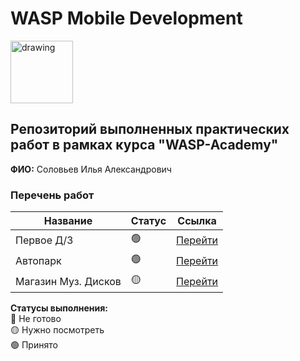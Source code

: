 # WASP Mobile Development

<a href="https://wasp-academy.com"><img src="https://wasp-academy.com/Resources/wasp-logo.png" alt="drawing" width="100"/></a>

## Репозиторий выполненных практических работ в рамках курса "WASP-Academy"
**ФИО:** Соловьев Илья Александрович
 
### Перечень работ

Название          | Статус | Ссылка
--------------------|--------|--------
Первое Д/З          |   🟢  | <a href="https://github.com/M1estere/WASP_Mobile_Dev/tree/main/First">Перейти</a>
Автопарк            |   🟢  | <a href="https://github.com/M1estere/WASP_Mobile_Dev/tree/main/Autopark">Перейти</a>
Магазин Муз. Дисков |   🟡  | <a href="https://github.com/M1estere/WASP_Mobile_Dev/tree/main/Music_Disks_Store">Перейти</a>

**Статусы выполнения:** <br>
🔴 Не готово <br>
🟡 Нужно посмотреть <br>
🟢 Принято <br>
